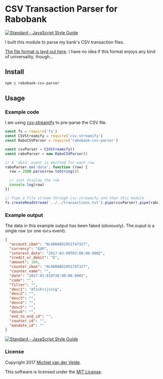 # CSV Transaction Parser for Rabobank

[![Standard - JavaScript Style Guide](https://img.shields.io/badge/code%20style-standard-brightgreen.svg)](http://standardjs.com/)

I built this module to parse my bank's CSV transaction files.

[The file format is layd out here](https://www.rabobank.nl/images/formaatbeschrijving_csv_kommagescheiden_nieuw_29539176.pdf).
I have no idea if this format enjoys any kind of universality, though...

## Install

```bash
npm i rabobank-csv-parser
```

## Usage

### Example code

I am using [csv-streamify](https://github.com/klaemo/csv-stream) to pre-parse the CSV file.

```js
const fs = require('fs')
const CSVStreamify = require('csv-streamify')
const RaboCSVParser = require('rabobank-csv-parser')

const csvParser = CSVStreamify()
const raboParser = new RaboCSVParser()

// A 'data' event is emitted for each row
raboParser.on('data', function (row) {
  row = JSON.parse(row.toString())

  // Just display the row
  console.log(row)
})

// Pipe a file stream through csv-streamify and then this module
fs.createReadStream('../../transactions.txt').pipe(csvParser).pipe(raboParser)
```

### Example output

The data in this example output has been faked (obviously). The ouput is a single row
(or one `data` event).

```json
{
  "account_iban": "NL08RABO2952747327",
  "currency": "EUR",
  "interest_date": "2017-03-09T03:00:00.000Z",
  "credit_or_debit": "D",
  "amount": 100,
  "counter_iban": "NL08RABO2952747327",
  "counter_name": "",
  "date": "2017-03-010T20:00:00.000Z",
  "code": "",
  "filler": "",
  "desc1": "Afschrijving",
  "desc2": "",
  "desc3": "",
  "desc4": "",
  "desc5": "",
  "desc6": "",
  "end_to_end_id": "",
  "counter_id": "",
  "mandate_id": ""
}
```

[![Standard - JavaScript Style Guide](https://img.shields.io/badge/code%20style-standard-brightgreen.svg)](http://standardjs.com/)

### License

Copyright 2017 [Michiel van der Velde](http://www.michielvdvelde.nl).

This software is licensed under the [MIT License](LICENSE).
